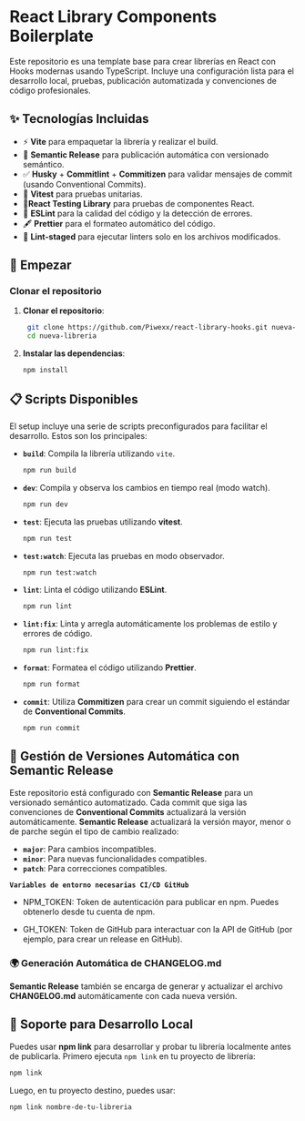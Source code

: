 # React Library Components Boilerplate 

Este repositorio es una template base para crear librerías en React con Hooks modernas usando TypeScript. Incluye una configuración lista para el desarrollo local, pruebas, publicación automatizada y convenciones de código profesionales.

## ✨ Tecnologías Incluidas

- ⚡️ **Vite** para empaquetar la librería y realizar el build.
- 🧠 **Semantic Release** para publicación automática con versionado semántico.
- ✅ **Husky** + **Commitlint** + **Commitizen** para validar mensajes de commit (usando Conventional Commits).
- 📝 **Vitest** para pruebas unitarias.
- 🧪**React Testing Library** para pruebas de componentes React.
- 🎨 **ESLint** para la calidad del código y la detección de errores.
- 🖋️ **Prettier** para el formateo automático del código.
- 🔗 **Lint-staged** para ejecutar linters solo en los archivos modificados.

## 🚀 Empezar

### Clonar el repositorio

1. **Clonar el repositorio**:

   ```bash
    git clone https://github.com/Piwexx/react-library-hooks.git nueva-libreria
    cd nueva-libreria
   ```

2. **Instalar las dependencias**:

   ```bash
   npm install
   ```
## 📋 Scripts Disponibles

El setup incluye una serie de scripts preconfigurados para facilitar el desarrollo. Estos son los principales:

- **`build`**: Compila la librería utilizando `vite`.

  ```bash
  npm run build
  ```

- **`dev`**: Compila y observa los cambios en tiempo real (modo watch).

  ```bash
  npm run dev
  ```

- **`test`**: Ejecuta las pruebas utilizando **vitest**.

  ```bash
  npm run test
  ```

- **`test:watch`**: Ejecuta las pruebas en modo observador.

  ```bash
  npm run test:watch
  ```

- **`lint`**: Linta el código utilizando **ESLint**.

  ```bash
  npm run lint
  ```

- **`lint:fix`**: Linta y arregla automáticamente los problemas de estilo y errores de código.

  ```bash
  npm run lint:fix
  ```

- **`format`**: Formatea el código utilizando **Prettier**.

  ```bash
  npm run format
  ```

- **`commit`**: Utiliza **Commitizen** para crear un commit siguiendo el estándar de **Conventional Commits**.
  ```bash
  npm run commit
  ```

## 🔑 Gestión de Versiones Automática con Semantic Release

Este repositorio está configurado con **Semantic Release** para un versionado semántico automatizado. Cada commit que siga las convenciones de **Conventional Commits** actualizará la versión automáticamente. **Semantic Release** actualizará la versión mayor, menor o de parche según el tipo de cambio realizado:

- **`major`**: Para cambios incompatibles.
- **`minor`**: Para nuevas funcionalidades compatibles.
- **`patch`**: Para correcciones compatibles.

**`Variables de entorno necesarias CI/CD GitHub`**

- NPM_TOKEN: Token de autenticación para publicar en npm. Puedes obtenerlo desde tu cuenta de npm.

- GH_TOKEN: Token de GitHub para interactuar con la API de GitHub (por ejemplo, para crear un release en GitHub).

### 🌍 Generación Automática de CHANGELOG.md

**Semantic Release** también se encarga de generar y actualizar el archivo **CHANGELOG.md** automáticamente con cada nueva versión.

## 🔗 Soporte para Desarrollo Local

Puedes usar **npm link** para desarrollar y probar tu librería localmente antes de publicarla. Primero ejecuta `npm link` en tu proyecto de librería:

```bash
npm link
```

Luego, en tu proyecto destino, puedes usar:

```bash
npm link nombre-de-tu-libreria
```
